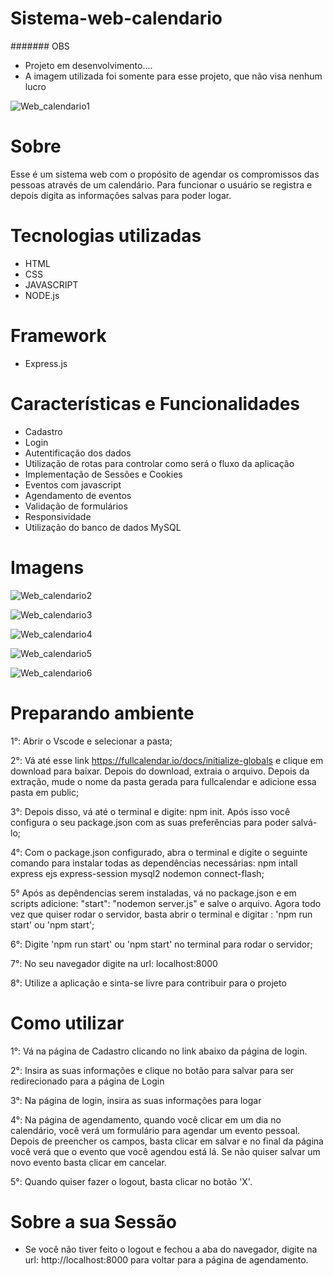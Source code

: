 # Sistema-web-calendario

####### OBS

* Projeto em desenvolvimento....
* A imagem utilizada foi somente para esse projeto, que não visa nenhum lucro

![Web_calendario1](https://user-images.githubusercontent.com/68081476/176588363-233c8b98-8316-4e10-bb68-0eb39be7bd4e.png)
# Sobre

Esse é um sistema web com o propósito de agendar os compromissos das pessoas através de um calendário. Para funcionar o usuário se registra e depois digita as informações salvas para poder logar.


# Tecnologias utilizadas

- HTML
- CSS
- JAVASCRIPT
- NODE.js

# Framework
- Express.js

# Características e Funcionalidades

- Cadastro
- Login
- Autentificação dos dados
- Utilização de rotas para controlar como será o fluxo da aplicação
- Implementação de Sessões e Cookies
- Eventos com javascript
- Agendamento de eventos
- Validação de formulários
- Responsividade
- Utilização do banco de dados MySQL

# Imagens

![Web_calendario2](https://user-images.githubusercontent.com/68081476/176588392-da470121-678c-49bc-8422-6327d4b149d7.png)

![Web_calendario3](https://user-images.githubusercontent.com/68081476/176588410-881a7646-0982-4735-b651-779b986a11a4.png)


![Web_calendario4](https://user-images.githubusercontent.com/68081476/176588423-36a75f61-9169-4d71-83dc-86ce88d3566b.png)

![Web_calendario5](https://user-images.githubusercontent.com/68081476/176588435-10c1c900-c1a6-4eb5-9c56-3a49923aa7e8.png)

![Web_calendario6](https://user-images.githubusercontent.com/68081476/176588448-9fe27f6f-37db-4439-8d11-856c1aa3ee61.png)

# Preparando ambiente

1°: Abrir o Vscode e selecionar a pasta;

2°: Vá até esse link https://fullcalendar.io/docs/initialize-globals e clique em download para baixar. Depois do download, extraia o arquivo. Depois da extração, mude o nome da pasta gerada para fullcalendar e adicione essa pasta em public; 

3°: Depois disso, vá até o terminal e digite: npm init. Após isso você configura o seu package.json com as suas preferências para poder salvá-lo;

4°: Com o package.json configurado, abra o terminal e digite o seguinte comando para instalar todas as dependências necessárias: npm intall express ejs express-session mysql2 nodemon connect-flash;

5° Após as depêndencias serem instaladas, vá no package.json e em scripts adicione: "start": "nodemon server.js" e salve o arquivo. Agora todo vez que quiser rodar o servidor, basta abrir o terminal e digitar : 'npm run start' ou 'npm start';

6°: Digite 'npm run start' ou 'npm start' no terminal para rodar o servidor;

7°: No seu navegador digite na url: localhost:8000

8°: Utilize a aplicação e sinta-se livre para contribuir para o projeto
# Como utilizar

1°: Vá na página de Cadastro clicando no link abaixo da página de login.

2°: Insira as suas informações e clique no botão para salvar para ser redirecionado para a página de Login

3°: Na página de login, insira as suas informações para logar

4°: Na página de agendamento, quando você clicar em um dia no calendário, você verá um formulário para agendar um evento pessoal. Depois de preencher os campos, basta clicar em salvar e no final da página você verá que o evento que
você agendou está lá. Se não quiser salvar um novo evento basta clicar em cancelar.

5°: Quando quiser fazer o logout, basta clicar no botão 'X'.

# Sobre a sua Sessão

- Se você não tiver feito o logout e fechou a aba do navegador, digite na url: http://localhost:8000 para voltar para a
  página de agendamento.


